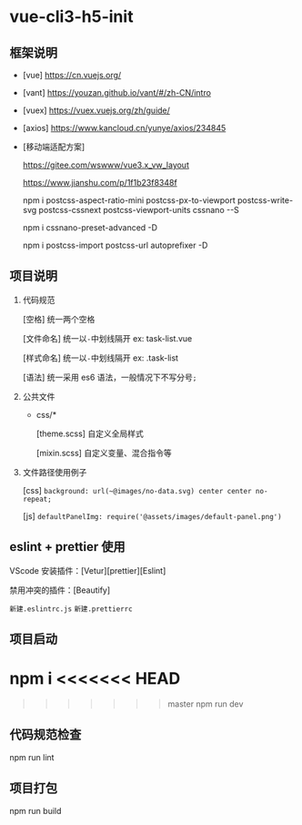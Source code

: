 # vue-cli3-h5-init

## 框架说明

- [vue] https://cn.vuejs.org/
- [vant] https://youzan.github.io/vant/#/zh-CN/intro
- [vuex] https://vuex.vuejs.org/zh/guide/
- [axios] https://www.kancloud.cn/yunye/axios/234845
- [移动端适配方案]

  https://gitee.com/wswww/vue3.x_vw_layout

  https://www.jianshu.com/p/1f1b23f8348f

  npm i postcss-aspect-ratio-mini postcss-px-to-viewport postcss-write-svg postcss-cssnext postcss-viewport-units cssnano --S

  npm i cssnano-preset-advanced -D

  npm i postcss-import postcss-url autoprefixer -D

## 项目说明

1. 代码规范

   [空格] 统一两个空格

   [文件命名] 统一以`-`中划线隔开 ex: task-list.vue

   [样式命名] 统一以`-`中划线隔开 ex: .task-list

   [语法] 统一采用 es6 语法，一般情况下不写分号`;`

2. 公共文件

   - css/\*

     [theme.scss] 自定义全局样式

     [mixin.scss] 自定义变量、混合指令等

3. 文件路径使用例子

   [css] `background: url(~@images/no-data.svg) center center no-repeat;`

   [js] `defaultPanelImg: require('@assets/images/default-panel.png')`

## eslint + prettier 使用

VScode 安装插件：[Vetur][prettier][Eslint]

禁用冲突的插件：[Beautify]

`新建.eslintrc.js`
`新建.prettierrc`

## 项目启动

npm i
<<<<<<< HEAD
=======

> > > > > > > master
> > > > > > > npm run dev

## 代码规范检查

npm run lint

## 项目打包

npm run build
